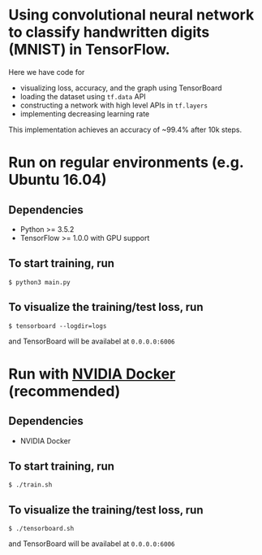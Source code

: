 # Using convolutional neural network to classify handwritten digits (MNIST) in TensorFlow.

Here we have code for
- visualizing loss, accuracy, and the graph using TensorBoard
- loading the dataset using `tf.data` API
- constructing a network with high level APIs in `tf.layers`
- implementing decreasing learning rate

This implementation achieves an accuracy of ~99.4% after 10k steps.

# Run on regular environments (e.g. Ubuntu 16.04)

## Dependencies
- Python >= 3.5.2
- TensorFlow >= 1.0.0 with GPU support

## To start training, run
```
$ python3 main.py
```

## To visualize the training/test loss, run
```
$ tensorboard --logdir=logs
```
and TensorBoard will be availabel at `0.0.0.0:6006`

# Run with [NVIDIA Docker](https://github.com/NVIDIA/nvidia-docker) (recommended)

## Dependencies
- NVIDIA Docker

## To start training, run
```
$ ./train.sh
```

## To visualize the training/test loss, run
```
$ ./tensorboard.sh
```
and TensorBoard will be availabel at `0.0.0.0:6006`
